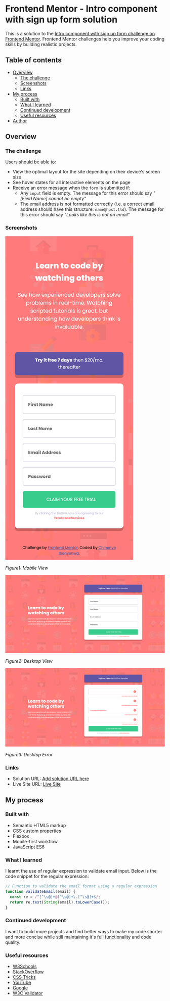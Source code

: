 # Frontend Mentor - Intro component with sign up form solution

This is a solution to the [Intro component with sign up form challenge on Frontend Mentor](https://www.frontendmentor.io/challenges/intro-component-with-signup-form-5cf91bd49edda32581d28fd1). Frontend Mentor challenges help you improve your coding skills by building realistic projects. 

## Table of contents

- [Overview](#overview)
  - [The challenge](#the-challenge)
  - [Screenshots](#screenshots)
  - [Links](#links)
- [My process](#my-process)
  - [Built with](#built-with)
  - [What I learned](#what-i-learned)
  - [Continued development](#continued-development)
  - [Useful resources](#useful-resources)
- [Author](#author)

## Overview

### The challenge

Users should be able to:

- View the optimal layout for the site depending on their device's screen size
- See hover states for all interactive elements on the page
- Receive an error message when the `form` is submitted if:
  - Any `input` field is empty. The message for this error should say *"[Field Name] cannot be empty"*
  - The email address is not formatted correctly (i.e. a correct email address should have this structure: `name@host.tld`). The message for this error should say *"Looks like this is not an email"*

### Screenshots

![Mobile View](./assets/images/Mobile_view.png)

*Figure1: Mobile View*

![Desktop View](./assets/images/Desktop_view.png)

*Figure2: Desktop View*

![Desktop Error](./assets/images/Desktop_error.png)

*Figure3: Desktop Error*



### Links

- Solution URL: [Add solution URL here](https://your-solution-url.com)
- Live Site URL: [Live Site](https://charley95.github.io/intro-component-signUp/)

## My process

### Built with

- Semantic HTML5 markup
- CSS custom properties
- Flexbox
- Mobile-first workflow
- JavaScript ES6


### What I learned

I learnt the use of regular expression to validate email input. Below is the code snippet for the regular expression:

```js
// Function to validate the email format using a regular expression
function validateEmail(email) {
  const re = /^[^\s@]+@[^\s@]+\.[^\s@]+$/;
  return re.test(String(email).toLowerCase());
}
```


### Continued development
I want to build more projects and find better ways to make my code shorter and more concise while still maintaining it's full functionality and code quality.

### Useful resources
- [W3Schools](https://www.w3schools.com/)
- [StackOverflow](https://stackoverflow.com/questions)
- [CSS Tricks](https://css-tricks.com/)
- [YouTube](https://www.youtube.com/watch?v=8CnOx625dpo)
- [Google](https://www.google.com)
- [W3C Validator](https://validator.w3.org/)


